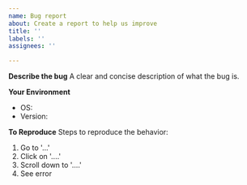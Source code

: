```yaml
---
name: Bug report
about: Create a report to help us improve
title: ''
labels: ''
assignees: ''

---
```


**Describe the bug**
A clear and concise description of what the bug is.

**Your Environment**
- OS: 
- Version: 

**To Reproduce**
Steps to reproduce the behavior:
1. Go to '...'
2. Click on '....'
3. Scroll down to '....'
4. See error
